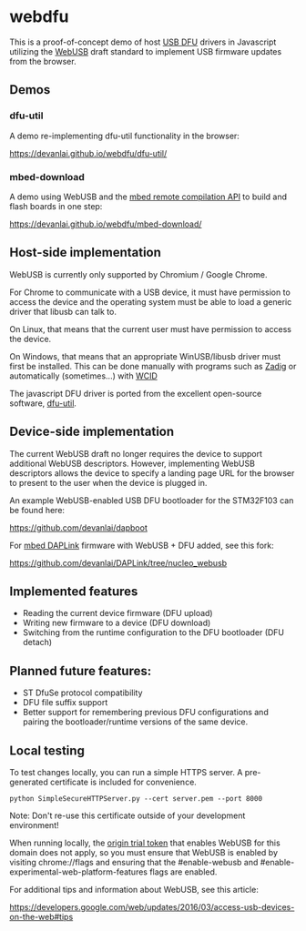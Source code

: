 # webdfu
This is a proof-of-concept demo of host [USB DFU](http://wiki.openmoko.org/wiki/USB_DFU) drivers in Javascript utilizing the [WebUSB](https://wicg.github.io/webusb/) draft standard to implement USB firmware updates from the browser.

## Demos
### dfu-util
A demo re-implementing dfu-util functionality in the browser:

https://devanlai.github.io/webdfu/dfu-util/

### mbed-download
A demo using WebUSB and the [mbed remote compilation API](https://developer.mbed.org/handbook/Compile-API) to build and flash boards in one step:

https://devanlai.github.io/webdfu/mbed-download/

## Host-side implementation
WebUSB is currently only supported by Chromium / Google Chrome.

For Chrome to communicate with a USB device, it must have permission to access the device and the operating system must be able to load a generic driver that libusb can talk to.

On Linux, that means that the current user must have permission to access the device.

On Windows, that means that an appropriate WinUSB/libusb driver must first be installed. This can be done manually with programs such as [Zadig](http://zadig.akeo.ie/) or automatically (sometimes...) with [WCID](https://github.com/pbatard/libwdi/wiki/WCID-Devices)

The javascript DFU driver is ported from the excellent open-source software, [dfu-util](http://dfu-util.sourceforge.net/).

## Device-side implementation
The current WebUSB draft no longer requires the device to support additional WebUSB descriptors.
However, implementing WebUSB descriptors allows the device to specify a landing page URL for the browser to present to the user when the device is plugged in.

An example WebUSB-enabled USB DFU bootloader for the STM32F103 can be found here:

https://github.com/devanlai/dapboot

For [mbed DAPLink](https://developer.mbed.org/handbook/DAPLink) firmware with WebUSB + DFU added, see this fork:

https://github.com/devanlai/DAPLink/tree/nucleo_webusb


## Implemented features
* Reading the current device firmware (DFU upload)
* Writing new firmware to a device (DFU download)
* Switching from the runtime configuration to the DFU bootloader (DFU detach)

## Planned future features:  
* ST DfuSe protocol compatibility
* DFU file suffix support
* Better support for remembering previous DFU configurations and pairing the bootloader/runtime versions of the same device.

## Local testing
To test changes locally, you can run a simple HTTPS server. A pre-generated certificate is included for convenience.

    python SimpleSecureHTTPServer.py --cert server.pem --port 8000

Note: Don't re-use this certificate outside of your development environment!

When running locally, the [origin trial token](https://github.com/jpchase/OriginTrials/blob/gh-pages/explainer.md) that enables WebUSB for this domain does not apply, so you must ensure that WebUSB is enabled by visiting chrome://flags and ensuring that the #enable-webusb and #enable-experimental-web-platform-features flags are enabled.

For additional tips and information about WebUSB, see this article:

https://developers.google.com/web/updates/2016/03/access-usb-devices-on-the-web#tips